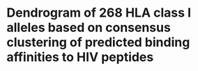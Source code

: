 # Dendrogram of 268 HLA class I alleles based on consensus clustering of predicted binding affinities to HIV peptides

